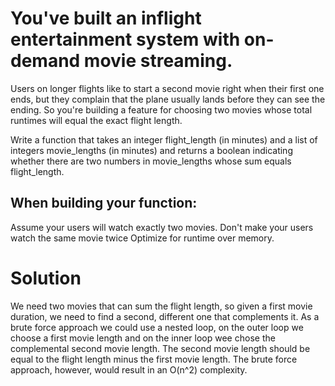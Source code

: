 # You've built an inflight entertainment system with on-demand movie streaming.

Users on longer flights like to start a second movie right when their first one ends, but they complain that the plane usually lands before they can see the ending. So you're building a feature for choosing two movies whose total runtimes will equal the exact flight length.

Write a function that takes an integer flight_length (in minutes) and a list of integers movie_lengths (in minutes) and returns a boolean indicating whether there are two numbers in movie_lengths whose sum equals flight_length.

## When building your function:

Assume your users will watch exactly two movies. Don't make your users watch the same movie twice Optimize for runtime over memory.

# Solution
We need two movies that can sum the flight length, so given a first movie duration, we need to find a second, different one that complements it.
As a brute force approach we could use a nested loop, on the outer loop we choose a first movie length and on the inner loop wee chose the complemental second movie length.
The second movie length should be equal to the flight length minus the first movie length.
The brute force approach, however, would result in an O(n^2) complexity.